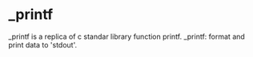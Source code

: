 # _printf

_printf is a replica of c standar library function printf.
_printf: format and print data to 'stdout'.

